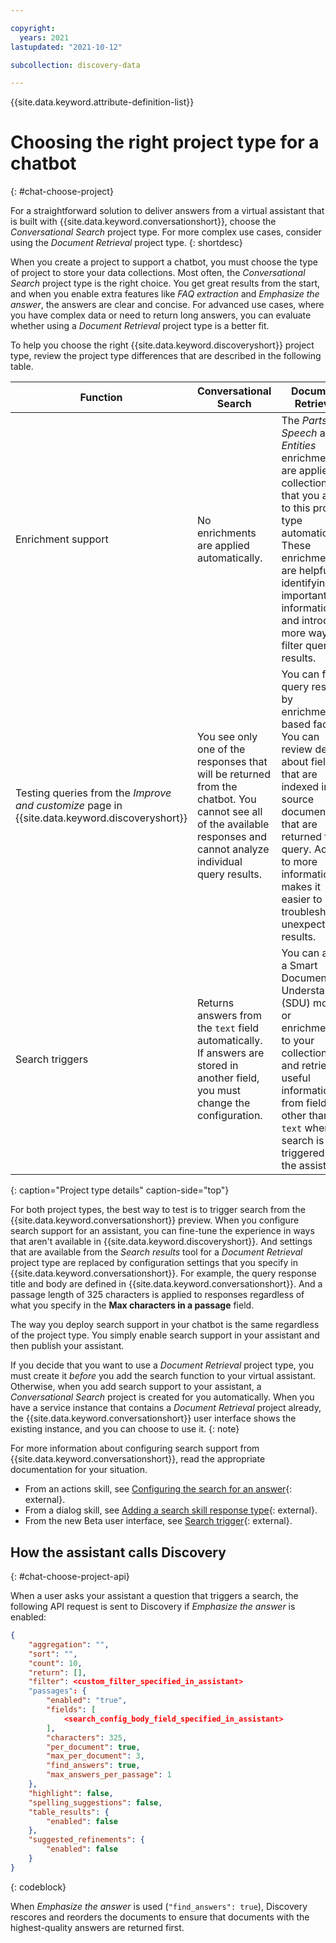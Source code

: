 ```yaml
---

copyright:
  years: 2021
lastupdated: "2021-10-12"

subcollection: discovery-data

---
```


{{site.data.keyword.attribute-definition-list}}

# Choosing the right project type for a chatbot
{: #chat-choose-project}

For a straightforward solution to deliver answers from a virtual assistant that is built with {{site.data.keyword.conversationshort}}, choose the *Conversational Search* project type. For more complex use cases, consider using the *Document Retrieval* project type.
{: shortdesc}

When you create a project to support a chatbot, you must choose the type of project to store your data collections. Most often, the *Conversational Search* project type is the right choice. You get great results from the start, and when you enable extra features like *FAQ extraction* and *Emphasize the answer*, the answers are clear and concise. For advanced use cases, where you have complex data or need to return long answers, you can evaluate whether using a *Document Retrieval* project type is a better fit.

To help you choose the right {{site.data.keyword.discoveryshort}} project type, review the project type differences that are described in the following table.

| Function | Conversational Search | Document Retrieval |
|----------|-----------------------|--------------------|
| Enrichment support | No enrichments are applied automatically. | The *Parts of Speech* and *Entities* enrichments are applied to collections that you add to this project type automatically. These enrichments are helpful for identifying important information and introduce more ways to filter query results. |
| Testing queries from the *Improve and customize* page in {{site.data.keyword.discoveryshort}} | You see only one of the responses that will be returned from the chatbot. You cannot see all of the available responses and cannot analyze individual query results. | You can filter query results by enrichment-based facets. You can review details about fields that are indexed in the source documents that are returned for a query. Access to more information makes it easier to troubleshoot unexpected results. |
| Search triggers | Returns answers from the `text` field automatically. If answers are stored in another field, you must change the configuration. | You can apply a Smart Document Understanding (SDU) model or enrichments to your collections and retrieve useful information from fields other than `text` when search is triggered from the assistant. |
{: caption="Project type details" caption-side="top"}

For both project types, the best way to test is to trigger search from the {{site.data.keyword.conversationshort}} preview. When you configure search support for an assistant, you can fine-tune the experience in ways that aren't available in {{site.data.keyword.discoveryshort}}. And settings that are available from the *Search results* tool for a *Document Retrieval* project type are replaced by configuration settings that you specify in {{site.data.keyword.conversationshort}}. For example, the query response title and body are defined in {{site.data.keyword.conversationshort}}. And a passage length of 325 characters is applied to responses regardless of what you specify in the **Max characters in a passage** field.

The way you deploy search support in your chatbot is the same regardless of the project type. You simply enable search support in your assistant and then publish your assistant.

If you decide that you want to use a *Document Retrieval* project type, you must create it *before* you add the search function to your virtual assistant. Otherwise, when you add search support to your assistant, a *Conversational Search* project is created for you automatically. When you have a service instance that contains a *Document Retrieval* project already, the {{site.data.keyword.conversationshort}} user interface shows the existing instance, and you can choose to use it.
{: note}

For more information about configuring search support from {{site.data.keyword.conversationshort}}, read the appropriate documentation for your situation.

- From an actions skill, see [Configuring the search for an answer](/docs/assistant?topic=assistant-actions#actions-what-next-search){: external}.
- From a dialog skill, see [Adding a search skill response type](/docs/assistant?topic=assistant-dialog-overview#dialog-overview-add-search-skill){: external}.
- From the new Beta user interface, see [Search trigger](/docs/watson-assistant?topic=watson-assistant-search-add#search-add-trigger){: external}.

## How the assistant calls Discovery
{: #chat-choose-project-api}

When a user asks your assistant a question that triggers a search, the following API request is sent to Discovery if *Emphasize the answer* is enabled:

```json
{
    "aggregation": "",
    "sort": "",
    "count": 10,
    "return": [],
    "filter": <custom_filter_specified_in_assistant>
    "passages": {
		"enabled": "true",
      	"fields": [
        	<search_config_body_field_specified_in_assistant>
      	],
      	"characters": 325,
      	"per_document": true,
      	"max_per_document": 3,
        "find_answers": true,
        "max_answers_per_passage": 1
    },
    "highlight": false,
    "spelling_suggestions": false,
    "table_results": {
      	"enabled": false
    },
    "suggested_refinements": {
      	"enabled": false
    }
}
```
{: codeblock}

When *Emphasize the answer* is used (`"find_answers": true`), Discovery rescores and reorders the documents to ensure that documents with the highest-quality answers are returned first.
